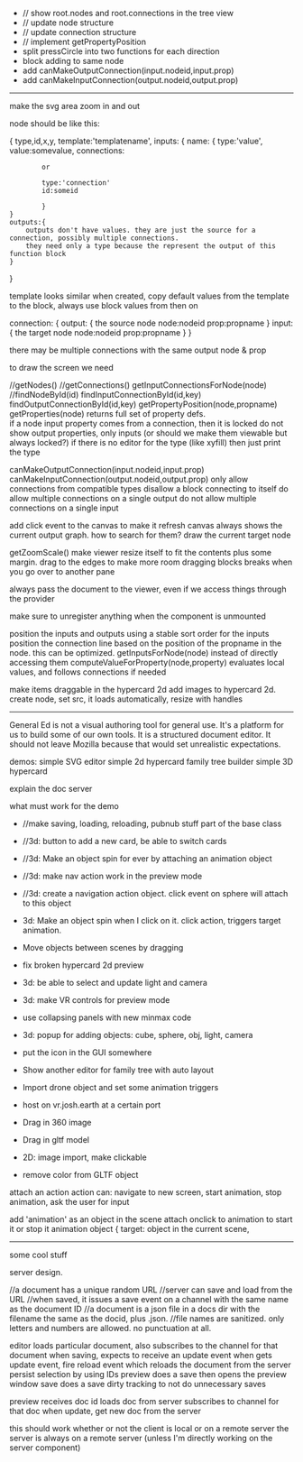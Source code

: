 * // show root.nodes and root.connections in the tree view
* // update node structure
* // update connection structure
* // implement getPropertyPosition
* split pressCircle into two functions for each direction
* block adding to same node
* add canMakeOutputConnection(input.nodeid,input.prop)
* add canMakeInputConnection(output.nodeid,output.prop)

--------------


make the svg area zoom in and out

node should be like this:

{
    type,id,x,y,
    template:'templatename',
    inputs: {
        name: {
            type:'value',
            value:somevalue,
            connections:
            
            or
            
            type:'connection'
            id:someid
            
            }
    }
    outputs:{
        outputs don't have values. they are just the source for a connection, possibly multiple connections.
        they need only a type because the represent the output of this function block
    }
}

template looks similar
when created, copy default values from the template to the block, always use block values from then on

connection:
{
    output: {  the source node
        node:nodeid
        prop:propname
    }
    input: {  the target node
        node:nodeid
        prop:propname
    }
}

there may be multiple connections with the same output node & prop


to draw the screen we need

//getNodes()
//getConnections()
getInputConnectionsForNode(node)
//findNodeById(id)
findInputConnectionById(id,key)
findOutputConnectionById(id,key)
getPropertyPosition(node,propname)
getProperties(node) returns full set of property defs.  
    if a node input property comes from a connection, then it is locked
    do not show output properties, only inputs (or should we make them viewable but always locked?)
    if there is no editor for the type (like xyfill) then just print the type

canMakeOutputConnection(input.nodeid,input.prop)
canMakeInputConnection(output.nodeid,output.prop)
    only allow connections from compatible types
    disallow a block connecting to itself
    do allow multiple connections on a single output
    do not allow multiple connections on a single input
    
    
add click event to the canvas to make it refresh
canvas always shows the current output graph. how to search for them?
draw the current target node

getZoomScale()
make viewer resize itself to fit the contents plus some margin. drag to the edges to make more room
dragging blocks breaks when you go over to another pane

always pass the document to the viewer, even if we access things through the provider

make sure to unregister anything when the component is unmounted

position the inputs and outputs using a stable sort order for the inputs
position the connection line based on the position of the propname in the node. this can be optimized.
getInputsForNode(node) instead of directly accessing them
computeValueForProperty(node,property)  evaluates local values, and follows connections if needed 



make items draggable in the hypercard 2d
add images to hypercard 2d. create node, set src, it loads automatically, resize with handles

-------------------


General Ed is not a visual authoring tool for general use. It's a platform for us to build
some of our own tools. It is a structured document editor. It should not leave Mozilla because
that would set unrealistic expectations.

demos:
simple SVG editor
simple 2d hypercard
family tree builder
simple 3D hypercard

explain the doc server

what must work for the demo

* //make saving, loading, reloading, pubnub stuff part of the base class
* //3d: button to add a new card, be able to switch cards
* //3d: Make an object spin for ever by attaching an animation object
* //3d: make nav action work in the preview mode
* //3d: create a navigation action object. click event on sphere will attach to this object
* 3d: Make an object spin when I click on it. click action, triggers target animation.
* Move objects between scenes by dragging 


* fix broken hypercard 2d preview
* 3d: be able to select and update light and camera
* 3d: make VR controls for preview mode
* use collapsing panels with new minmax code
* 3d: popup for adding objects: cube, sphere, obj, light, camera
* put the icon in the GUI somewhere
* Show another editor for family tree with auto layout 
* Import drone object and set some animation triggers
* host on vr.josh.earth at a certain port
* Drag in 360 image 
* Drag in gltf model
* 2D: image import, make clickable
* remove color from GLTF object 


attach an action
action can: navigate to new screen, start animation, stop animation, ask the user for input

add 'animation' as an object in the scene
attach onclick to animation to start it or stop it
animation object {
  target: object in the current scene,
   



--------


some cool stuff


server design.

//a document has a unique random URL
//server can save and load from the URL
//when saved, it issues a save event on a channel with the same name as the document ID
//a document is a json file in a docs dir with the filename the same as the docid, plus .json.
//file names are sanitized. only letters and numbers are allowed. no punctuation at all.

editor loads particular document, also subscribes to the channel for that document
when saving, expects to receive an update event
when gets update event, fire reload event which reloads the document from the server
persist selection by using IDs
preview does a save then opens the preview window
save does a save
dirty tracking to not do unnecessary saves

preview receives doc id
loads doc from server
subscribes to channel for that doc
when update, get new doc from the server

this should work whether or not the client is local or on a remote server
the server is always on a remote server (unless I'm directly working on the server component)

